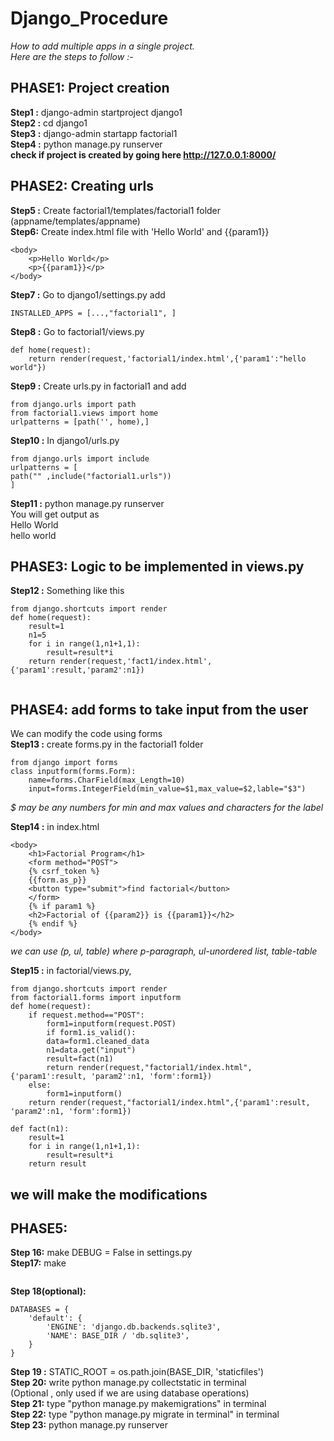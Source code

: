 # Django_Procedure

*How to add multiple apps in a single project.*   
*Here are the steps to follow :-*

## PHASE1: Project creation 
**Step1 :** django-admin startproject django1  
**Step2 :** cd django1  
**Step3 :** django-admin startapp factorial1  
**Step4 :** python manage.py runserver  
**check if project is created by going here http://127.0.0.1:8000/**

## PHASE2: Creating urls 
**Step5 :** Create factorial1/templates/factorial1 folder    (appname/templates/appname)  
**Step6:**  Create index.html file with 'Hello World' and {{param1}}  

```
<body>
    <p>Hello World</p>
    <p>{{param1}}</p>
</body>
```

**Step7 :** Go to django1/settings.py add 
```
INSTALLED_APPS = [...,"factorial1", ]
```

**Step8 :** Go to factorial1/views.py
```
def home(request):
    return render(request,'factorial1/index.html',{'param1':"hello world"})
```

**Step9 :** Create urls.py in factorial1 and add
```
from django.urls import path
from factorial1.views import home
urlpatterns = [path('', home),]
```

**Step10 :** In django1/urls.py
```
from django.urls import include
urlpatterns = [
path("" ,include("factorial1.urls"))
]
```

**Step11 :** python manage.py runserver  
You will get output as   
Hello World   
hello world  

## PHASE3: Logic to be implemented in views.py 
**Step12 :**
Something like this  
```
from django.shortcuts import render
def home(request):
    result=1
    n1=5
    for i in range(1,n1+1,1):
        result=result*i
    return render(request,'fact1/index.html',{'param1':result,'param2':n1})
    
```

## PHASE4: add forms to take input from the user ##
 We can modify the code using forms  
 **Step13 :** create forms.py in the factorial1 folder  
```
from django import forms
class inputform(forms.Form):
    name=forms.CharField(max_Length=10)
    input=forms.IntegerField(min_value=$1,max_value=$2,lable="$3")
```
  *$ may be any numbers for min and max values and characters for the label*  

**Step14 :** in index.html
```
<body>
    <h1>Factorial Program</h1>
    <form method="POST">
    {% csrf_token %}
    {{form.as_p}}    
    <button type="submit">find factorial</button>
    </form>
    {% if param1 %}
    <h2>Factorial of {{param2}} is {{param1}}</h2>
    {% endif %}
</body>
```
*we can use (p, ul, table)  where  p-paragraph, ul-unordered list, table-table*  
   
**Step15 :** in factorial/views.py, 
```
from django.shortcuts import render
from factorial1.forms import inputform
def home(request):
    if request.method=="POST":
        form1=inputform(request.POST)
        if form1.is_valid():
        data=form1.cleaned_data
        n1=data.get("input")
        result=fact(n1)
        return render(request,"factorial1/index.html",{'param1':result, 'param2':n1, 'form':form1})
    else:
        form1=inputform()  
    return render(request,"factorial1/index.html",{'param1':result, 'param2':n1, 'form':form1})
```
```
def fact(n1):  
    result=1
    for i in range(1,n1+1,1):
        result=result*i
    return result
```
                                           

## we will make the modifications 

## PHASE5: 
**Step 16:** make DEBUG = False in settings.py  
**Step17:** make   
```ALLOWED_HOSTS = ['*']
```
**Step 18(optional):** 
```
DATABASES = {  
    'default': {  
        'ENGINE': 'django.db.backends.sqlite3',  
        'NAME': BASE_DIR / 'db.sqlite3',  
    }  
}
```
**Step 19 :** STATIC_ROOT = os.path.join(BASE_DIR, 'staticfiles')  
**Step 20:** write python manage.py collectstatic in terminal  
(Optional , only used if we are using database operations)  
**Step 21:** type "python manage.py makemigrations" in terminal  
**Step 22:** type  "python manage.py migrate in terminal" in terminal  
**Step 23:**  python manage.py runserver  
